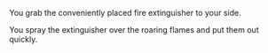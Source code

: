 You grab the conveniently placed fire extinguisher to your side.

You spray the extinguisher over the roaring flames and put them out quickly.